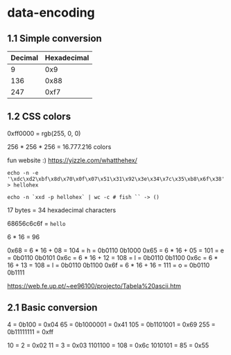 # data-encoding

## 1.1 Simple conversion

| Decimal | Hexadecimal |
| --- | --- |
| 9 | 0x9 |
| 136 | 0x88 |
| 247 | 0xf7 |

## 1.2 CSS colors

0xff0000 = rgb(255, 0, 0)

256 * 256 * 256 = 16.777.216 colors

fun website :) https://yizzle.com/whatthehex/

```
echo -n -e '\xdc\xd2\xbf\x8d\x70\x0f\x07\x51\x31\x92\x3e\x34\x7c\x35\xb8\x6f\x38' > hellohex

echo -n `xxd -p hellohex` | wc -c # fish `` -> ()
```

17 bytes = 34 hexadecimal characters

68656c6c6f = `hello`

6 * 16 = 96

0x68 = 6 * 16 + 08 = 104 = h = 0b0110 0b1000
0x65 = 6 * 16 + 05 = 101 = e = 0b0110 0b0101
0x6c = 6 * 16 + 12 = 108 = l = 0b0110 0b1100
0x6c = 6 * 16 + 13 = 108 = l = 0b0110 0b1100
0x6f = 6 * 16 + 16 = 111 = o = 0b0110 0b1111

https://web.fe.up.pt/~ee96100/projecto/Tabela%20ascii.htm

## 2.1 Basic conversion

4 = 0b100 = 0x04
65 = 0b1000001 = 0x41
105 = 0b1101001 = 0x69
255 = 0b11111111 = 0xff

10 = 2 = 0x02
11 = 3 = 0x03
1101100 = 108 = 0x6c
1010101 = 85 = 0x55
